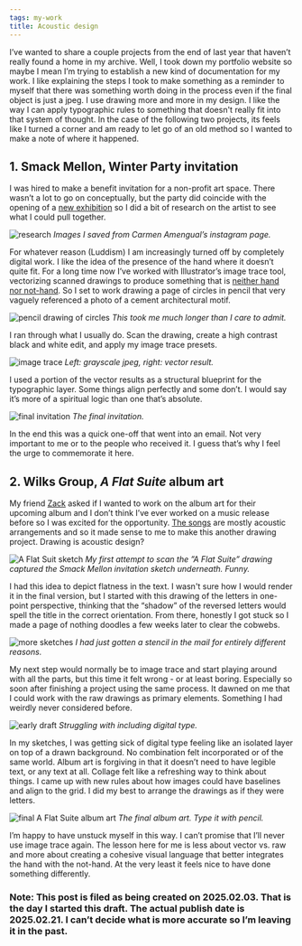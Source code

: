```yaml
---
tags: my-work
title: Acoustic design
---
```


I’ve wanted to share a couple projects from the end of last year that haven’t really found a home in my archive. Well, I took down my portfolio website so maybe I mean I’m trying to establish a new kind of documentation for my work. I like explaining the steps I took to make something as a reminder to myself that there was something worth doing in the process even if the final object is just a jpeg. I use drawing more and more in my design. I like the way I can apply typographic rules to something that doesn't really fit into that system of thought. In the case of the following two projects, its feels like I turned a corner and am ready to let go of an old method so I wanted to make a note of where it happened.

## 1. Smack Mellon, Winter Party invitation

I was hired to make a benefit invitation for a non-profit art space. There wasn’t a lot to go on conceptually, but the party did coincide with the opening of a [new exhibition][1] so I did a bit of research on the artist to see what I could pull together.

![research](/posts/2025-02-03/Cdxs_SM_winter-party_research.jpg) 
_Images I saved from Carmen Amengual’s instagram page._

For whatever reason (Luddism) I am increasingly turned off by completely digital work. I like the idea of the presence of the hand where it doesn’t quite fit. For a long time now I’ve worked with Illustrator’s image trace tool, vectorizing scanned drawings to produce something that is [neither hand nor not-hand][2]. So I set to work drawing a page of circles in pencil that very vaguely referenced a photo of a cement architectural motif.

![pencil drawing of circles](/posts/2025-02-03/sm-wp-drawing.jpg)
_This took me much longer than I care to admit._

I ran through what I usually do. Scan the drawing, create a high contrast black and white edit, and apply my image trace presets. 

![image trace](/posts/2025-02-03/sm-wp-drawing-bw-composite.png)
_Left: grayscale jpeg, right: vector result._

I used a portion of the vector results as a structural blueprint for the typographic layer. Some things align perfectly and some don’t. I would say it’s more of a spiritual logic than one that’s absolute. 

![final invitation](/posts/2025-02-03/SM_winter-party_FA_11.01.24_1200px-72dpi.png)
_The final invitation._

In the end this was a quick one-off that went into an email. Not very important to me or to the people who received it. I guess that’s why I feel the urge to commemorate it here. 

## 2. Wilks Group, _A Flat Suite_ album art

My friend [Zack][3] asked if I wanted to work on the album art for their upcoming album and I don’t think I’ve ever worked on a music release before so I was excited for the opportunity. [The songs][4] are mostly acoustic arrangements and so it made sense to me to make this another drawing project. Drawing is acoustic design? 

![A Flat Suit sketch](/posts/2025-02-03/zw-drawing-1.jpg)
_My first attempt to scan the ”A Flat Suite” drawing captured the Smack Mellon invitation sketch underneath. Funny._

I had this idea to depict flatness in the text. I wasn't sure how I would render it in the final version, but I started with this drawing of the letters in one-point perspective, thinking that the “shadow” of the reversed letters would spell the title in the correct orientation. From there, honestly I got stuck so I made a page of nothing doodles a few weeks later to clear the cobwebs.

![more sketches](/posts/2025-02-03/zw-drawing-3.jpg)
_I had just gotten a stencil in the mail for entirely different reasons._

My next step would normally be to image trace and start playing around with all the parts, but this time it felt wrong - or at least boring. Especially so soon after finishing a project using the same process. It dawned on me that I could work with the raw drawings as primary elements. Something I had weirdly never considered before.

![early draft](/posts/2025-02-03/zw-sketches-2.jpg)
_Struggling with including digital type._

In my sketches, I was getting sick of digital type feeling like an isolated layer on top of a drawn background. No combination felt incorporated or of the same world. Album art is forgiving in that it doesn’t need to have legible text, or any text at all. Collage felt like a refreshing way to think about things. I came up with new rules about how images could have baselines and align to the grid. I did my best to arrange the drawings as if they were letters. 

![final A Flat Suite album art](/posts/2025-02-03/cdxs_zw_a-flat-suite_side-A_11.06.24.png)
_The final album art. Type it with pencil._

I’m happy to have unstuck myself in this way. I can’t promise that I’ll never use image trace again. The lesson here for me is less about vector vs. raw and more about creating a cohesive visual language that better integrates the hand with the not-hand. At the very least it feels nice to have done something differently.

### Note: This post is filed as being created on 2025.02.03. That is the day I started this draft. The actual publish date is 2025.02.21. I can’t decide what is more accurate so I’m leaving it in the past.

[1]: https://www.smackmellon.org/exhibition/carmen-amengual-a-non-coincidental-mirror
[2]: https://knowyourmeme.com/memes/a-secret-third-thing
[3]: https://www.instagram.com/wilksllc
[4]: https://wilksgroup.bandcamp.com/album/a-flat-suite